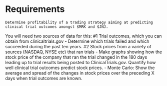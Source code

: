 # Requirements


`Determine profitability of a trading strategy aiming at predicting clinical trial outcomes amongst $MRK and $JNJ. `

You will need two sources of data for this: 
    #1 Trial outcomes, which you can obtain from clinicaltrials.gov
        - Determine which trials failed and which succeeded during the past ten years.
    #2 Stock prices from a variety of sources (NASDAQ, NYSE etc) that ran trials
        - Make graphs showing how the stock price of the company that ran the trial changed in the 180 days leading up to trial results being posted to ClinicalTrials.gov.
        Quantify how well clinical trial outcomes predict stock prices. 
        - Monte Carlo: Show the average and spread of the changes in stock prices over the preceding X days when trial outcomes are known.